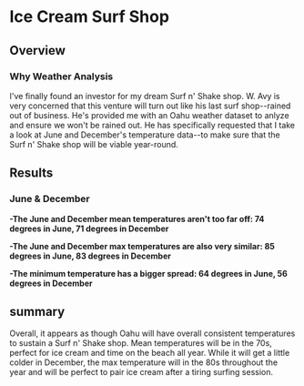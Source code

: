 # Ice Cream Surf Shop
## Overview
### Why Weather Analysis
I've finally found an investor for my dream Surf n' Shake shop. W. Avy is very concerned that this venture will turn out like his last surf shop--rained out of business. He's provided me with an Oahu weather dataset to anlyze and ensure we won't be rained out. He has specifically requested that I take a look at June and December's temperature data--to make sure that the Surf n' Shake shop will be viable year-round.
## Results
### June & December
**-The June and December mean temperatures aren't too far off: 74 degrees in June, 71 degrees in December**


**-The June and December max temperatures are also very similar: 85 degrees in June, 83 degrees in December**


**-The minimum temperature has a bigger spread: 64 degrees in June, 56 degrees in December**


## summary
Overall, it appears as though Oahu will have overall consistent temperatures to sustain a Surf n' Shake shop. Mean temperatures will be in the 70s, perfect for ice cream and time on the beach all year. While it will get a little colder in December, the max temperature will in the 80s throughout the year and will be perfect to pair ice cream after a tiring surfing session. 
